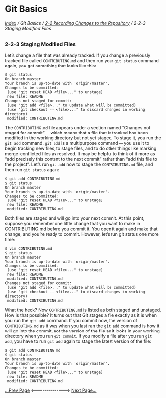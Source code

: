 Git Basics
==
###### [Index](../index.md) / Git Basics / [2-2 Recording Changes to the Repository](2-2-0.md) / 2-2-3 Staging Modified Files

### 2-2-3 Staging Modified Files

Let’s change a file that was already tracked. If you change a previously tracked file called `CONTRIBUTING.md` and then run your `git status` command again, you get something that looks like this:

```
$ git status
On branch master
Your branch is up-to-date with 'origin/master'.
Changes to be committed:
 (use "git reset HEAD <file>..." to unstage)
 new file: README
Changes not staged for commit:
 (use "git add <file>..." to update what will be committed)
 (use "git checkout -- <file>..." to discard changes in working directory)
 modified: CONTRIBUTING.md
```

The `CONTRIBUTING.md` file appears under a section named “Changes not staged for commit” — which means that a file that is tracked has been modified in the working directory but not yet staged. To stage it, you run the `git add` command. `git add` is a multipurpose command — you use it to begin tracking new files, to stage files, and to do other things like marking merge-conflicted files as resolved. It may be helpful to think of it more as “add precisely this content to the next commit” rather than “add this file to the project”. Let’s run `git add` now to stage the `CONTRIBUTING.md` file, and then run `git status` again:

```
$ git add CONTRIBUTING.md
$ git status
On branch master
Your branch is up-to-date with 'origin/master'.
Changes to be committed:
 (use "git reset HEAD <file>..." to unstage)
 new file: README
 modified: CONTRIBUTING.md
```

Both files are staged and will go into your next commit. At this point, suppose you remember one little change that you want to make in CONTRIBUTING.md before you commit it. You open it again and make that change, and you’re ready to commit. However, let’s run git status one more time:

```
$ vim CONTRIBUTING.md
$ git status
On branch master
Your branch is up-to-date with 'origin/master'.
Changes to be committed:
 (use "git reset HEAD <file>..." to unstage)
 new file: README
 modified: CONTRIBUTING.md
Changes not staged for commit:
 (use "git add <file>..." to update what will be committed)
 (use "git checkout -- <file>..." to discard changes in working directory)
 modified: CONTRIBUTING.md
```

What the heck? Now `CONTRIBUTING.md` is listed as both staged and unstaged. How is that possible? It turns out that Git stages a file exactly as it is when you run the `git add` command. If you commit now, the version of `CONTRIBUTING.md` as it was when you last ran the `git add` command is how it will go into the commit, not the version of the file as it looks in your working directory when you run `git commit`. If you modify a file after you run `git add`, you have to run `git add` again to stage the
latest version of the file:

```
$ git add CONTRIBUTING.md
$ git status
On branch master
Your branch is up-to-date with 'origin/master'.
Changes to be committed:
 (use "git reset HEAD <file>..." to unstage)
 new file: README
 modified: CONTRIBUTING.md
```



[...Prev Page](2-2-2.md) <--------------> [Next Page...](2-2-4.md)
